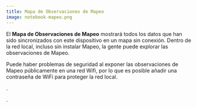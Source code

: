 ```yaml
---
title: Mapa de Observaciones de Mapeo
image: notebook-mapeo.png
---
```


El **Mapa de Observaciones de Mapeo** mostrará todos los datos que han sido sincronizados con este dispositivo en un mapa sin conexión. Dentro de la red local, incluso sin instalar Mapeo, la gente puede explorar las observaciones de Mapeo.

Puede haber problemas de seguridad al exponer las observaciones de Mapeo públicamente en una red Wifi, por lo que es posible <app-button :inline="true" localurl=":8086/all/https://docs.earthdefenderstoolkit.com/device-usage/customizing-experience">añadir una contraseña de WiFi</app-button> para proteger la red local.

<app-button :color="true" localurl=":8084" text="Explore Observations"></app-button>.

<app-button localurl=":8086/all/https://docs.earthdefenderstoolkit.com/device-usage/bundled-applications/mapeo-data-hub/observations-map" text="Read documentation"></app-button>.
